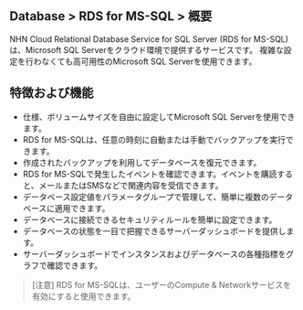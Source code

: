 ## Database > RDS for MS-SQL > 概要

NHN Cloud Relational Database Service for SQL Server (RDS for MS-SQL)は、Microsoft SQL Serverをクラウド環境で提供するサービスです。
複雑な設定を行わなくても高可用性のMicrosoft SQL Serverを使用できます。

## 特徴および機能

* 仕様、ボリュームサイズを自由に設定してMicrosoft SQL Serverを使用できます。
* RDS for MS-SQLは、任意の時刻に自動または手動でバックアップを実行できます。
* 作成されたバックアップを利用してデータベースを復元できます。
* RDS for MS-SQLで発生したイベントを確認できます。イベントを購読すると、メールまたはSMSなどで関連内容を受信できます。
* データベース設定値をパラメータグループで管理して、簡単に複数のデータベースに適用できます。
* データベースに接続できるセキュリティルールを簡単に設定できます。
* データベースの状態を一目で把握できるサーバーダッシュボードを提供します。
* サーバーダッシュボードでインスタンスおよびデータベースの各種指標をグラフで確認できます。 

> [注意]
> RDS for MS-SQLは、ユーザーのCompute & Networkサービスを有効にすると使用できます。
